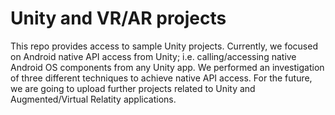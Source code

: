 # Unity and VR/AR projects

This repo provides access to sample Unity projects. Currently, we focused on Android native API access from Unity; i.e. 
calling/accessing native Android OS components from any Unity app. We performed an investigation of three different techniques 
to achieve native API access. For the future, we are going to upload further projects related to Unity and Augmented/Virtual Relatity 
applications.
